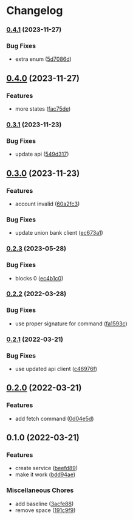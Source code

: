 # Changelog

### [0.4.1](https://www.github.com/glocurrency/union-bank-service/compare/v0.4.0...v0.4.1) (2023-11-27)


### Bug Fixes

* extra enum ([5d7086d](https://www.github.com/glocurrency/union-bank-service/commit/5d7086d0e684a13bf99ebf3db9833cc3d370389f))

## [0.4.0](https://www.github.com/glocurrency/union-bank-service/compare/v0.3.1...v0.4.0) (2023-11-27)


### Features

* more states ([fac75de](https://www.github.com/glocurrency/union-bank-service/commit/fac75de0da12eb044f1cb62e288c149aad346138))

### [0.3.1](https://www.github.com/glocurrency/union-bank-service/compare/v0.3.0...v0.3.1) (2023-11-23)


### Bug Fixes

* update api ([549d317](https://www.github.com/glocurrency/union-bank-service/commit/549d317b33965abb6a0fa2038094d929aedeffcb))

## [0.3.0](https://www.github.com/glocurrency/union-bank-service/compare/v0.2.3...v0.3.0) (2023-11-23)


### Features

* account invalid ([60a2fc3](https://www.github.com/glocurrency/union-bank-service/commit/60a2fc304c927f4a8ced47e7118547343ab19a28))


### Bug Fixes

* update union bank client ([ec673a1](https://www.github.com/glocurrency/union-bank-service/commit/ec673a1b5c1e39c15d71f8104e7497a192a6b39a))

### [0.2.3](https://www.github.com/glocurrency/union-bank-service/compare/v0.2.2...v0.2.3) (2023-05-28)


### Bug Fixes

* blocks 0 ([ec4b1c0](https://www.github.com/glocurrency/union-bank-service/commit/ec4b1c0fb86b0e84b89ab45c45af62d76711b153))

### [0.2.2](https://www.github.com/glocurrency/union-bank-service/compare/v0.2.1...v0.2.2) (2022-03-28)


### Bug Fixes

* use proper signature for command ([fa1593c](https://www.github.com/glocurrency/union-bank-service/commit/fa1593c29beaa53e441d2da34eaa031a792c908c))

### [0.2.1](https://www.github.com/glocurrency/union-bank-service/compare/v0.2.0...v0.2.1) (2022-03-21)


### Bug Fixes

* use updated api client ([c46976f](https://www.github.com/glocurrency/union-bank-service/commit/c46976faf1830efd88067b20774cf68571e67a50))

## [0.2.0](https://www.github.com/glocurrency/union-bank-service/compare/v0.1.0...v0.2.0) (2022-03-21)


### Features

* add fetch command ([0d04e5d](https://www.github.com/glocurrency/union-bank-service/commit/0d04e5d0d0c22c26fe8e750440ad0c2e59baffd1))

## 0.1.0 (2022-03-21)


### Features

* create service ([beefd89](https://www.github.com/glocurrency/union-bank-service/commit/beefd89d3fdd9fa6f75ca0aebc560afde38e2cd1))
* make it work ([bdd94ae](https://www.github.com/glocurrency/union-bank-service/commit/bdd94ae69a727a3e3300fa8c2a507dc39595e275))


### Miscellaneous Chores

* add baseline ([3acfe88](https://www.github.com/glocurrency/union-bank-service/commit/3acfe88b58130788436e561782604ae27d593016))
* remove space ([191c9f9](https://www.github.com/glocurrency/union-bank-service/commit/191c9f93814e03e3a3bd855c8038da5336790137))
